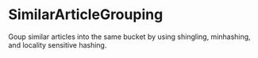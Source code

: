 # SimilarArticleGrouping
Goup similar articles into the same bucket by using shingling, minhashing, and locality sensitive hashing. 
